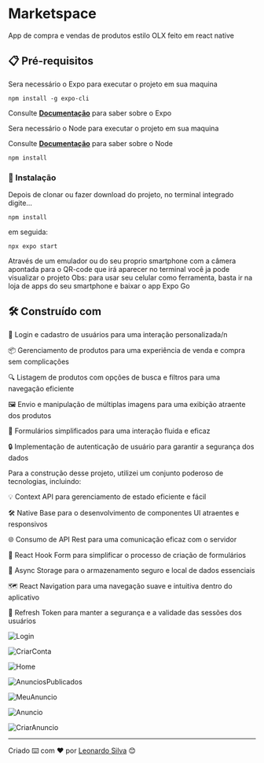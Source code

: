 # Marketspace

App de compra e vendas de produtos estilo OLX feito em react native 

## 📋 Pré-requisitos

Sera necessário o Expo para executar o projeto em sua maquina

```
npm install -g expo-cli
```

Consulte **[Documentação](https://docs.expo.dev/)** para saber sobre o Expo

Sera necessário o Node para executar o projeto em sua maquina

Consulte **[Documentação](https://nodejs.org/en)** para saber sobre o Node

```
npm install
```

### 🔧 Instalação

Depois de clonar ou fazer download do projeto, no terminal integrado digite...

```
npm install
```

em seguida:

```
npx expo start
```
Através de um emulador ou do seu proprio smartphone com a câmera apontada para o QR-code que irá aparecer no terminal 
você ja pode visualizar o projeto
Obs: para usar seu celular como ferramenta, basta ir na loja de apps do seu smartphone e baixar o app Expo Go

## 🛠️ Construído com


🔐 Login e cadastro de usuários para uma interação personalizada/n

📦 Gerenciamento de produtos para uma experiência de venda e compra sem complicações

🔍 Listagem de produtos com opções de busca e filtros para uma navegação eficiente

🖼 Envio e manipulação de múltiplas imagens para uma exibição atraente dos produtos

📝 Formulários simplificados para uma interação fluida e eficaz

🔒 Implementação de autenticação de usuário para garantir a segurança dos dados

Para a construção desse projeto, utilizei um conjunto poderoso de tecnologias, incluindo:

💡 Context API para gerenciamento de estado eficiente e fácil

🛠 Native Base para o desenvolvimento de componentes UI atraentes e responsivos

🌐 Consumo de API Rest para uma comunicação eficaz com o servidor

📝 React Hook Form para simplificar o processo de criação de formulários

💾 Async Storage para o armazenamento seguro e local de dados essenciais

🗺 React Navigation para uma navegação suave e intuitiva dentro do aplicativo

🔑 Refresh Token para manter a segurança e a validade das sessões dos usuários




![Login](https://github.com/leonardosilva97/Marketspace/blob/main/src/assets/imgs_app/login.PNG)

![CriarConta](https://github.com/leonardosilva97/Marketspace/blob/main/src/assets/imgs_app/Create.PNG)

![Home](https://github.com/leonardosilva97/Marketspace/blob/main/src/assets/imgs_app/home.PNG)

![AnunciosPublicados](https://github.com/leonardosilva97/Marketspace/blob/main/src/assets/imgs_app/Myad.PNG)

![MeuAnuncio](https://github.com/leonardosilva97/Marketspace/blob/main/src/assets/imgs_app/Ad.PNG)

![Anuncio](https://github.com/leonardosilva97/Marketspace/blob/main/src/assets/imgs_app/AdView.PNG)

![CriarAnuncio](https://github.com/leonardosilva97/Marketspace/blob/main/src/assets/imgs_app/createAd.PNG)



---
Criado ⌨️ com ❤️ por [Leonardo Silva](https://github.com/leonardosilva97) 😊
